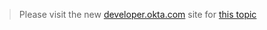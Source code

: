 > Please visit the new [developer.okta.com](http://developer.okta.com/docs) site for [this topic](http://developer.okta.com/docs/getting_started/design_principles.html)